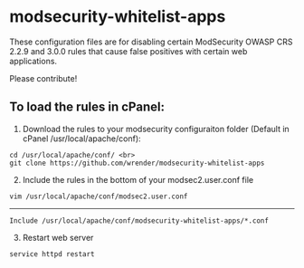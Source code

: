 # modsecurity-whitelist-apps

These configuration files are for disabling certain ModSecurity OWASP CRS 2.2.9 and  3.0.0 rules that cause false positives with certain web applications.

Please contribute!

<h2>To load the rules in cPanel:</h2>

1. Download the rules to your modsecurity configuraiton folder (Default in cPanel /usr/local/apache/conf):<br>
```text
cd /usr/local/apache/conf/ <br>
git clone https://github.com/wrender/modsecurity-whitelist-apps
``` 
2. Include the rules in the bottom of your modsec2.user.conf file <br>
``` text
vim /usr/local/apache/conf/modsec2.user.conf
```
----------------------------------------
``` text
Include /usr/local/apache/conf/modsecurity-whitelist-apps/*.conf
```
3. Restart web server
``` text
service httpd restart
``` 
